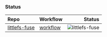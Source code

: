 

### Status

| Repo | Workflow | Status |
|:--|:--|--:|
| [littlefs-fuse](https://github.com/littlefs-project/littlefs-fuse) | [workflow](https://github.com/geky/littlefs-test-repo.post-release/actions?query=workflow%3Alittlefs-fuse) | ![littlefs-fuse](https://github.com/geky/littlefs-test-repo.post-release/workflows/littlefs-fuse/badge.svg) |

